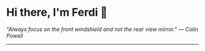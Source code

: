<h1>Hi there, I'm Ferdi 👋</h1>

<p><em>
  "Always focus on the front windshield and not the rear view mirror." — Colin Powell
</em></p>

---
